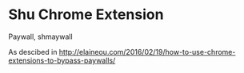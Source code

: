Shu Chrome Extension
========================

Paywall, shmaywall

As descibed in http://elaineou.com/2016/02/19/how-to-use-chrome-extensions-to-bypass-paywalls/
